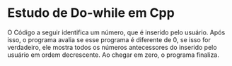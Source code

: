 # Estudo de Do-while em Cpp

O Código a seguir identifica um número, que é inserido pelo usuário. Após isso, o programa avalia se esse programa é diferente de 0, se isso for verdadeiro, ele mostra todos os números antecessores do inserido pelo usuário em ordem decrescente. Ao chegar em zero, o programa finaliza. 
